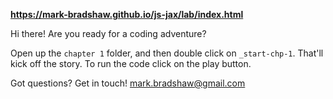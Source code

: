 **<https://mark-bradshaw.github.io/js-jax/lab/index.html>**

Hi there!  Are you ready for a coding adventure?

Open up the `chapter 1` folder, and then double click on `_start-chp-1`.  That'll kick off the story.  To run the code click on the play button.

Got questions?  Get in touch!  <mark.bradshaw@gmail.com>
